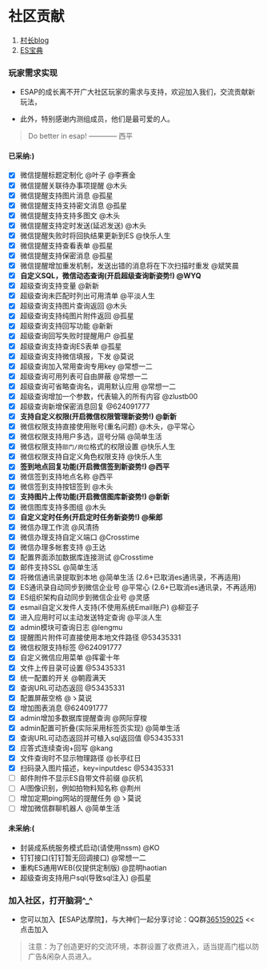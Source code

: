 # 社区贡献

1. [村长blog](http://ylin.wang)
2. [ES宝典](https://esbook.erp8.net)

### 玩家需求实现
* ESAP的成长离不开广大社区玩家的需求与支持，欢迎加入我们，交流贡献新玩法，

* 此外，特别感谢内测组成员，他们是最可爱的人。

> Do better in esap! ———— 西平

#### 已采纳:)
- [x] 微信提醒标题定制化 @叶子 @李赛金
- [x] 微信提醒关联待办事项提醒 @木头
- [x] 微信提醒支持图片消息 @孤星
- [x] 微信提醒支持支持密文消息 @孤星
- [x] 微信提醒支持支持多图文 @木头
- [x] 微信提醒支持定时发送(延迟发送) @木头
- [x] 微信提醒失败时将回执结果更新到ES @快乐人生
- [x] 微信提醒支持查看表单 @孤星
- [x] 微信提醒支持保密消息 @孤星
- [x] 微信提醒增加重发机制，发送出错的消息将在下次扫描时重发 @斌笑晨
- [x] **自定义SQL，微信动态查询(开启超级查询新姿势!) @WYQ**
- [x] 超级查询支持变量 @新新
- [x] 超级查询未匹配时列出可用清单 @平淡人生
- [x] 超级查询支持图片查询返回 @木头
- [x] 超级查询支持纯图片附件返回 @孤星
- [x] 超级查询支持回写功能 @新新
- [x] 超级查询回写失败时提醒用户 @孤星
- [x] 超级查询支持查询ES表单 @孤星
- [x] 超级查询支持微信填报，下发 @莫说
- [x] 超级查询加入常用查询专用key @常想一二
- [x] 超级查询可用列表可自由屏蔽 @常想一二
- [x] 超级查询可省略查询名，调用默认应用 @常想一二
- [x] 超级查询增加一个参数，代表输入的所有内容 @zlustb00
- [x] 超级查询新增保密消息回复 @624091777
- [x] **支持自定义权限(开启微信权限管理新姿势!)  @新新**
- [x] 微信权限支持直接使用账号(重名问题) @木头，@平常心
- [x] 微信权限支持用户多选，逗号分隔 @简单生活
- [x] 微信权限支持`部门/岗位`格式的权限设置 @快乐人生
- [x] 微信权限支持自定义角色权限支持 @快乐人生
- [x] **签到地点回复功能(开启微信签到新姿势!) @西平**
- [x] 微信签到支持地点名称 @西平
- [x] 微信签到支持按钮签到 @木头
- [x] **支持图片上传功能(开启微信图库新姿势!) @新新**
- [x] 微信图库支持多图组 @木头
- [x] **自定义定时任务(开启定时任务新姿势!) @柴郎**
- [x] 微信办理工作流 @风清扬
- [x] 微信办理支持自定义端口 @Crosstime
- [x] 微信办理多帐套支持 @王达
- [x] 配置界面添加数据库连接测试 @Crosstime
- [x] 邮件支持SSL @简单生活
- [x] 将微信通讯录提取到本地 @简单生活 (2.6+已取消es通讯录，不再适用)
- [x] ES通讯录自动同步到微信企业号 @平常心 (2.6+已取消es通讯录，不再适用)
- [x] ES组织架构自动同步到微信企业号 @灵感
- [x] esmail自定义发件人支持(不使用系统Email账户) @柳亚子
- [x] 进入应用时可以主动发送特定查询 @平淡人生
- [x] admin模块可查询日志 @lengmu
- [x] 提醒图片附件可直接使用本地文件路径 @53435331
- [x] 微信权限支持标签 @624091777
- [x] 自定义微信应用菜单 @挥霍十年
- [x] 文件上传目录可设置 @53435331
- [x] 统一配置的开关 @朝霞满天
- [x] 查询URL可动态返回 @53435331
- [x] 配置屏蔽空格 @ゝ莫说
- [x] 增加图表消息 @624091777
- [x] admin增加多数据库提醒查询 @网际穿梭
- [x] admin配置可折叠(实际采用标签页实现) @简单生活
- [x] 查询URL可动态返回并可植入sql返回值 @53435331
- [x] 应答式连续查询+回写 @kang
- [x] 文件查询时不显示物理路径 @长亭红日
- [x] 扫码录入图片描述，key=inputdesc @53435331
- [ ] 邮件附件不显示ES自带文件前缀 @灰机
- [ ] AI图像识别，例如拍物料知名称 @荆州
- [ ] 增加定期ping网站的提醒任务 @ゝ莫说
- [ ] 增加微信群聊机器人 @简单生活

#### 未采纳:(
- 封装成系统服务模式启动(请使用nssm) @KO 
- 钉钉接口(钉钉暂无回调接口) @常想一二
- 重构ES通用WEB(仅提供定制版) @昆明haotian
- 超级查询支持用户sql(导致sql注入) @孤星


### 加入社区，打开脑洞^_^
* 您可以加入【ESAP达摩院】，与大神们一起分享讨论：QQ群[365159025](http://shang.qq.com/wpa/qunwpa?idkey=130e97346aa11da4690999c9c91e3350e8673cb9c8fcf5df7c8f11d78ee73522) <<点击加入

> 注意：为了创造更好的交流环境，本群设置了收费进入，适当提高门槛以防广告&闲杂人员进入。